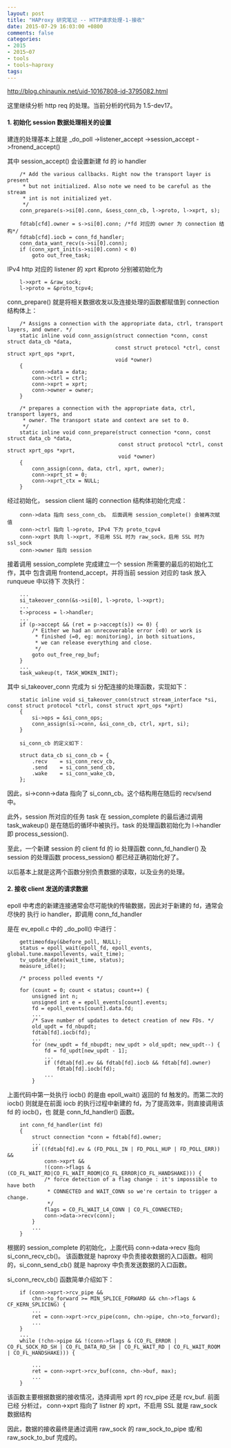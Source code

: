 ```yaml
---
layout: post
title: "HAProxy 研究笔记 -- HTTP请求处理-1-接收"
date: 2015-07-29 16:03:00 +0800
comments: false
categories:
- 2015
- 2015~07
- tools
- tools~haproxy
tags:
---
```

http://blog.chinaunix.net/uid-10167808-id-3795082.html

这里继续分析 http req 的处理。当前分析的代码为 1.5-dev17。

#### 1. 初始化 session 数据处理相关的设置

建连的处理基本上就是 _do_poll ->listener_accept ->session_accept ->fronend_accept()

其中 session_accept() 会设置新建 fd 的 io handler

```
	/* Add the various callbacks. Right now the transport layer is present
	 * but not initialized. Also note we need to be careful as the stream
	 * int is not initialized yet.
	 */
	conn_prepare(s->si[0].conn, &sess_conn_cb, l->proto, l->xprt, s);

    fdtab[cfd].owner = s->si[0].conn; /*fd 对应的 owner 为 connection 结构*/
	fdtab[cfd].iocb = conn_fd_handler;
	conn_data_want_recv(s->si[0].conn);
	if (conn_xprt_init(s->si[0].conn) < 0)
		goto out_free_task;
```

IPv4 http 对应的 listener 的 xprt 和proto 分别被初始化为

```
	l->xprt = &raw_sock;
	l->proto = &proto_tcpv4;
```

conn_prepare() 就是将相关数据收发以及连接处理的函数都赋值到 connection 结构体上：

```
	/* Assigns a connection with the appropriate data, ctrl, transport layers, and owner. */
	static inline void conn_assign(struct connection *conn, const struct data_cb *data,
		                           const struct protocol *ctrl, const struct xprt_ops *xprt,
		                           void *owner)
	{
		conn->data = data;
		conn->ctrl = ctrl;
		conn->xprt = xprt;
		conn->owner = owner;
	}

	/* prepares a connection with the appropriate data, ctrl, transport layers, and
	 * owner. The transport state and context are set to 0.
	 */
	static inline void conn_prepare(struct connection *conn, const struct data_cb *data,
		                            const struct protocol *ctrl, const struct xprt_ops *xprt,
		                            void *owner)
	{
		conn_assign(conn, data, ctrl, xprt, owner);
		conn->xprt_st = 0;
		conn->xprt_ctx = NULL;
	}
```

经过初始化， session client 端的 connection 结构体初始化完成：

```
    conn->data 指向 sess_conn_cb。 后面调用 session_complete() 会被再次赋值
    conn->ctrl 指向 l->proto, IPv4 下为 proto_tcpv4
    conn->xprt 执向 l->xprt, 不启用 SSL 时为 raw_sock，启用 SSL 时为 ssl_sock
    conn->owner 指向 session
```

接着调用 session_complete 完成建立一个 session 所需要的最后的初始化工作，其中 包含调用 frontend_accept，并将当前 session 对应的 task 放入runqueue 中以待下 次执行：

```
    ...
   	si_takeover_conn(&s->si[0], l->proto, l->xprt);
   	...
   	t->process = l->handler;
   	...
	if (p->accept && (ret = p->accept(s)) <= 0) {
		/* Either we had an unrecoverable error (<0) or work is
		 * finished (=0, eg: monitoring), in both situations,
		 * we can release everything and close.
		 */
		goto out_free_rep_buf;
	}
	...
	task_wakeup(t, TASK_WOKEN_INIT);
```

其中 si_takeover_conn 完成为 si 分配连接的处理函数，实现如下：

```
	static inline void si_takeover_conn(struct stream_interface *si, const struct protocol *ctrl, const struct xprt_ops *xprt)
	{
		si->ops = &si_conn_ops;
		conn_assign(si->conn, &si_conn_cb, ctrl, xprt, si);
	}

	si_conn_cb 的定义如下：

	struct data_cb si_conn_cb = {
		.recv    = si_conn_recv_cb,
		.send    = si_conn_send_cb,
		.wake    = si_conn_wake_cb,
	};
```

因此，si->conn->data 指向了 si_conn_cb。这个结构用在随后的 recv/send 中。

此外，session 所对应的任务 task 在 session_complete 的最后通过调用 task_wakeup() 是在随后的循环中被执行。task 的处理函数初始化为 l->handler 即 process_session().

至此，一个新建 session 的 client fd 的 io 处理函数 conn_fd_handler() 及 session 的处理函数 process_session() 都已经正确初始化好了。

以后基本上就是这两个函数分别负责数据的读取，以及业务的处理。

#### 2. 接收 client 发送的请求数据

epoll 中考虑的新建连接通常会尽可能快的传输数据，因此对于新建的 fd，通常会尽快的 执行 io handler，即调用 conn_fd_handler

是在 ev_epoll.c 中的 _do_poll() 中进行：

```
	gettimeofday(&before_poll, NULL);
	status = epoll_wait(epoll_fd, epoll_events, global.tune.maxpollevents, wait_time);
	tv_update_date(wait_time, status);
	measure_idle();

	/* process polled events */

	for (count = 0; count < status; count++) {
		unsigned int n;
		unsigned int e = epoll_events[count].events;
		fd = epoll_events[count].data.fd;
		...
		/* Save number of updates to detect creation of new FDs. */
		old_updt = fd_nbupdt;
		fdtab[fd].iocb(fd);
		...
		for (new_updt = fd_nbupdt; new_updt > old_updt; new_updt--) {
			fd = fd_updt[new_updt - 1];
		    ...
			if (fdtab[fd].ev && fdtab[fd].iocb && fdtab[fd].owner)
				fdtab[fd].iocb(fd);
			...
        }
```

上面代码中第一处执行 iocb() 的是由 epoll_wait() 返回的 fd 触发的。而第二次的 iocb() 则就是在前面 iocb 的执行过程中新建的 fd，为了提高效率，则直接调用该 fd 的 iocb()，也 就是 conn_fd_handler() 函数。

```
	int conn_fd_handler(int fd) 
	{
		struct connection *conn = fdtab[fd].owner;
		...
		if ((fdtab[fd].ev & (FD_POLL_IN | FD_POLL_HUP | FD_POLL_ERR)) &&
			conn->xprt &&
			!(conn->flags & (CO_FL_WAIT_RD|CO_FL_WAIT_ROOM|CO_FL_ERROR|CO_FL_HANDSHAKE))) {
			/* force detection of a flag change : it's impossible to have both
			 * CONNECTED and WAIT_CONN so we're certain to trigger a change.
			 */
			flags = CO_FL_WAIT_L4_CONN | CO_FL_CONNECTED;
			conn->data->recv(conn);
		}
		...
	}
```

根据的 session_complete 的初始化，上面代码 conn->data->recv 指向 si_conn_recv_cb()。 该函数就是 haproxy 中负责接收数据的入口函数。相同的，si_conn_send_cb() 就是 haproxy 中负责发送数据的入口函数。

si_conn_recv_cb() 函数简单介绍如下：

```
	if (conn->xprt->rcv_pipe &&
	    chn->to_forward >= MIN_SPLICE_FORWARD && chn->flags & CF_KERN_SPLICING) {
	    ...
        ret = conn->xprt->rcv_pipe(conn, chn->pipe, chn->to_forward);
        ...
    }
    ...
	while (!chn->pipe && !(conn->flags & (CO_FL_ERROR | CO_FL_SOCK_RD_SH | CO_FL_DATA_RD_SH | CO_FL_WAIT_RD | CO_FL_WAIT_ROOM | CO_FL_HANDSHAKE))) {
    
        ...
        ret = conn->xprt->rcv_buf(conn, chn->buf, max);
        ...
    }
```

该函数主要根据数据的接收情况，选择调用 xprt 的 rcv_pipe 还是 rcv_buf. 前面已经 分析过， conn->xprt 指向了 listner 的 xprt，不启用 SSL 就是 raw_sock 数据结构

因此，数据的接收最终是通过调用 raw_sock 的 raw_sock_to_pipe 或/和 raw_sock_to_buf 完成的。 

